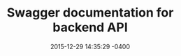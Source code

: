 ---
layout: post
title:  "Swagger documentation for backend API"
date:   2015-12-29 14:35:29 -0400
categories: tutorials
---